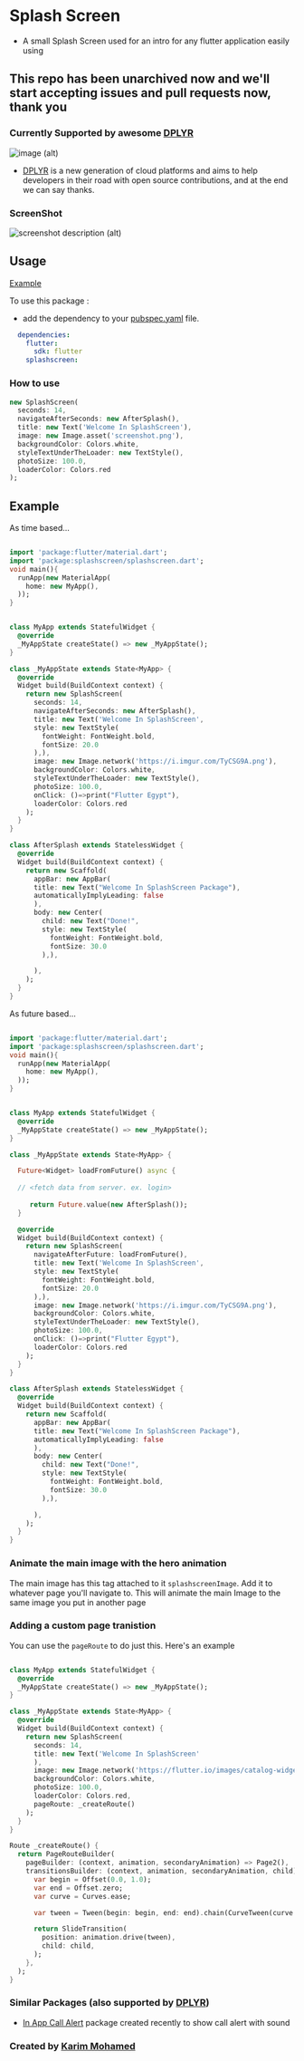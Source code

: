# Splash Screen

* A small Splash Screen used for an intro for any flutter application easily using


## This repo has been unarchived now and we'll start accepting issues and pull requests now, thank you
### Currently Supported by awesome [DPLYR](https://dplyr.dev)
![image (alt)](https://i.imgur.com/D1WG1Bo.png&s=50)
* [DPLYR](https://dplyr.dev) is a new generation of cloud platforms and aims to help developers in their road with open source contributions, and at the end we can say thanks.

### ScreenShot
![screenshot description (alt)](screenshot.png)

## Usage

[Example](https://github.com/KarimMohamed2005/SplashScreenFlutterPackage/blob/master/example/example.dart)

To use this package :

* add the dependency to your [pubspec.yaml](https://github.com/KarimMohamed2005/SplashScreenFlutterPackage/blob/master/pubspec.yaml) file.

```yaml
  dependencies:
    flutter:
      sdk: flutter
    splashscreen:
```

### How to use


``` dart
new SplashScreen(
  seconds: 14,
  navigateAfterSeconds: new AfterSplash(),
  title: new Text('Welcome In SplashScreen'),
  image: new Image.asset('screenshot.png'),
  backgroundColor: Colors.white,
  styleTextUnderTheLoader: new TextStyle(),
  photoSize: 100.0,
  loaderColor: Colors.red
);
```

## Example

As time based...

``` dart

import 'package:flutter/material.dart';
import 'package:splashscreen/splashscreen.dart';
void main(){
  runApp(new MaterialApp(
    home: new MyApp(),
  ));
}


class MyApp extends StatefulWidget {
  @override
  _MyAppState createState() => new _MyAppState();
}

class _MyAppState extends State<MyApp> {
  @override
  Widget build(BuildContext context) {
    return new SplashScreen(
      seconds: 14,
      navigateAfterSeconds: new AfterSplash(),
      title: new Text('Welcome In SplashScreen',
      style: new TextStyle(
        fontWeight: FontWeight.bold,
        fontSize: 20.0
      ),),
      image: new Image.network('https://i.imgur.com/TyCSG9A.png'),
      backgroundColor: Colors.white,
      styleTextUnderTheLoader: new TextStyle(),
      photoSize: 100.0,
      onClick: ()=>print("Flutter Egypt"),
      loaderColor: Colors.red
    );
  }
}

class AfterSplash extends StatelessWidget {
  @override
  Widget build(BuildContext context) {
    return new Scaffold(
      appBar: new AppBar(
      title: new Text("Welcome In SplashScreen Package"),
      automaticallyImplyLeading: false
      ),
      body: new Center(
        child: new Text("Done!",
        style: new TextStyle(
          fontWeight: FontWeight.bold,
          fontSize: 30.0
        ),),

      ),
    );
  }
}
```

As future based...

``` dart

import 'package:flutter/material.dart';
import 'package:splashscreen/splashscreen.dart';
void main(){
  runApp(new MaterialApp(
    home: new MyApp(),
  ));
}


class MyApp extends StatefulWidget {
  @override
  _MyAppState createState() => new _MyAppState();
}

class _MyAppState extends State<MyApp> {

  Future<Widget> loadFromFuture() async {
  
  // <fetch data from server. ex. login>
  
     return Future.value(new AfterSplash());
  }

  @override
  Widget build(BuildContext context) {
    return new SplashScreen(
      navigateAfterFuture: loadFromFuture(),
      title: new Text('Welcome In SplashScreen',
      style: new TextStyle(
        fontWeight: FontWeight.bold,
        fontSize: 20.0
      ),),
      image: new Image.network('https://i.imgur.com/TyCSG9A.png'),
      backgroundColor: Colors.white,
      styleTextUnderTheLoader: new TextStyle(),
      photoSize: 100.0,
      onClick: ()=>print("Flutter Egypt"),
      loaderColor: Colors.red
    );
  }
}

class AfterSplash extends StatelessWidget {
  @override
  Widget build(BuildContext context) {
    return new Scaffold(
      appBar: new AppBar(
      title: new Text("Welcome In SplashScreen Package"),
      automaticallyImplyLeading: false
      ),
      body: new Center(
        child: new Text("Done!",
        style: new TextStyle(
          fontWeight: FontWeight.bold,
          fontSize: 30.0
        ),),

      ),
    );
  }
}
```

### Animate the main image with the hero animation
The main image has this tag attached to it `splashscreenImage`. Add it to whatever page you'll navigate to. This will animate the main Image to the same image you put in another page



### Adding a custom page tranistion

You can use the `pageRoute` to do just this. Here's an example

```dart

class MyApp extends StatefulWidget {
  @override
  _MyAppState createState() => new _MyAppState();
}

class _MyAppState extends State<MyApp> {
  @override
  Widget build(BuildContext context) {
    return new SplashScreen(
      seconds: 14,
      title: new Text('Welcome In SplashScreen'
      ),
      image: new Image.network('https://flutter.io/images/catalog-widget-placeholder.png'),
      backgroundColor: Colors.white,
      photoSize: 100.0,
      loaderColor: Colors.red,
      pageRoute: _createRoute()
    );
  }
}

Route _createRoute() {
  return PageRouteBuilder(
    pageBuilder: (context, animation, secondaryAnimation) => Page2(),
    transitionsBuilder: (context, animation, secondaryAnimation, child) {
      var begin = Offset(0.0, 1.0);
      var end = Offset.zero;
      var curve = Curves.ease;

      var tween = Tween(begin: begin, end: end).chain(CurveTween(curve: curve));

      return SlideTransition(
        position: animation.drive(tween),
        child: child,
      );
    },
  );
}
```

### Similar Packages (also supported by [DPLYR](https://dplyr.dev))

* [In App Call Alert](https://github.com/KarimMohamed20/InAppCallAlert)
  package created recently to show call alert with sound
  

### Created by [Karim Mohamed](https://github.com/KarimMohamed20)
